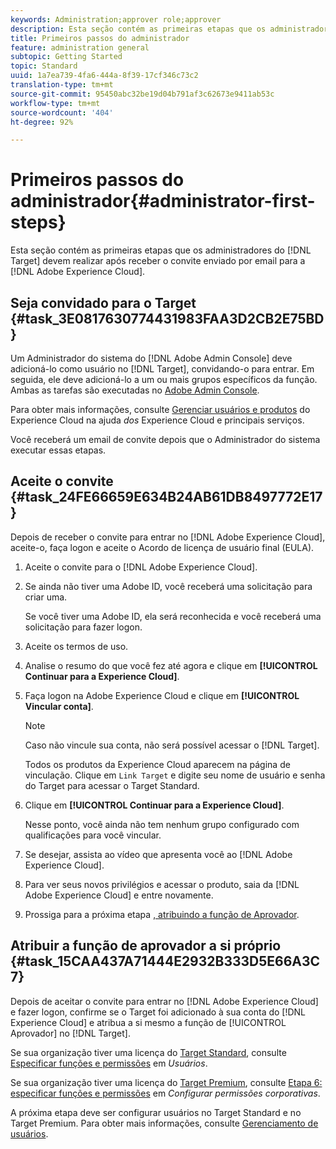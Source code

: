 ```yaml
---
keywords: Administration;approver role;approver
description: Esta seção contém as primeiras etapas que os administradores do Adobe Target devem realizar após receber o convite enviado por email para a Adobe Experience Cloud.
title: Primeiros passos do administrador
feature: administration general
subtopic: Getting Started
topic: Standard
uuid: 1a7ea739-4fa6-444a-8f39-17cf346c73c2
translation-type: tm+mt
source-git-commit: 95450abc32be19d04b791af3c62673e9411ab53c
workflow-type: tm+mt
source-wordcount: '404'
ht-degree: 92%

---
```



# Primeiros passos do administrador{#administrator-first-steps}

Esta seção contém as primeiras etapas que os administradores do [!DNL Target] devem realizar após receber o convite enviado por email para a [!DNL Adobe Experience Cloud].

## Seja convidado para o Target {#task_3E0817630774431983FAA3D2CB2E75BD}

Um Administrador do sistema do [!DNL Adobe Admin Console] deve adicioná-lo como usuário no [!DNL Target], convidando-o para entrar. Em seguida, ele deve adicioná-lo a um ou mais grupos específicos da função. Ambas as tarefas são executadas no [Adobe Admin Console](https://adminconsole.adobe.com).

Para obter mais informações, consulte [Gerenciar usuários e produtos](https://docs.adobe.com/content/help/en/core-services/interface/manage-users-and-products/admin-getting-started.html) do Experience Cloud na ajuda *dos* Experience Cloud e principais serviços.

Você receberá um email de convite depois que o Administrador do sistema executar essas etapas.

## Aceite o convite {#task_24FE66659E634B24AB61DB8497772E17}

Depois de receber o convite para entrar no [!DNL Adobe Experience Cloud], aceite-o, faça logon e aceite o Acordo de licença de usuário final (EULA).

1. Aceite o convite para o [!DNL Adobe Experience Cloud].
1. Se ainda não tiver uma Adobe ID, você receberá uma solicitação para criar uma.

   Se você tiver uma Adobe ID, ela será reconhecida e você receberá uma solicitação para fazer logon.
1. Aceite os termos de uso.
1. Analise o resumo do que você fez até agora e clique em **[!UICONTROL Continuar para a Experience Cloud]**.
1. Faça logon na Adobe Experience Cloud e clique em **[!UICONTROL Vincular conta]**.

   >[!NOTE]
   >
   >Caso não vincule sua conta, não será possível acessar o [!DNL Target].

   Todos os produtos da Experience Cloud aparecem na página de vinculação. Clique em `Link Target` e digite seu nome de usuário e senha do Target para acessar o Target Standard.
1. Clique em **[!UICONTROL Continuar para a Experience Cloud]**.

   Nesse ponto, você ainda não tem nenhum grupo configurado com qualificações para você vincular.
1. Se desejar, assista ao vídeo que apresenta você ao [!DNL Adobe Experience Cloud].
1. Para ver seus novos privilégios e acessar o produto, saia da [!DNL Adobe Experience Cloud] e entre novamente.
1. Prossiga para a próxima etapa [, atribuindo a função de Aprovador](/help/administrating-target/start-target.md#task_15CAA437A71444E2932B333D5E66A3C7).

## Atribuir a função de aprovador a si próprio {#task_15CAA437A71444E2932B333D5E66A3C7}

Depois de aceitar o convite para entrar no [!DNL Adobe Experience Cloud] e fazer logon, confirme se o Target foi adicionado à sua conta do [!DNL Experience Cloud] e atribua a si mesmo a função de [!UICONTROL Aprovador] no [!DNL Target].

Se sua organização tiver uma licença do [Target Standard](/help/c-intro/intro.md#section_ACD5EFF17AAB4E979CBEFA0145CCD905), consulte [Especificar funções e permissões](/help/administrating-target/c-user-management/c-user-management/user-management.md#roles-permissions) em *Usuários*.

Se sua organização tiver uma licença do [Target Premium](/help/c-intro/intro.md#premium), consulte [Etapa 6: especificar funções e permissões](/help/administrating-target/c-user-management/property-channel/properties-overview.md#section_8C425E43E5DD4111BBFC734A2B7ABC80) em *Configurar permissões corporativas*.

A próxima etapa deve ser configurar usuários no Target Standard e no Target Premium. Para obter mais informações, consulte [Gerenciamento de usuários](/help/administrating-target/c-user-management/user-management.md).